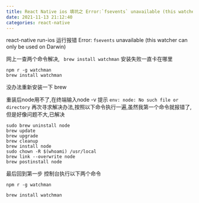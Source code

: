 ```yaml
---
title: React Native ios 填坑之 Error:`fsevents` unavailable (this watcher can only be used on Darwin)
date: 2021-11-13 21:12:40
categories: react-native
---
```


react-native run-ios 运行报错 Error: `fsevents` unavailable (this watcher can only be used on Darwin)

网上一查两个命令解决, ` brew install watchman` 安装失败一直卡在哪里
```
npm r -g watchman
brew install watchman
```
没办法重新安装一下 brew 

重装后node用不了,在终端输入node -v   提示 `env: node: No such file or directory`
再次寻求解决办法,按照以下命令执行一遍,虽然我第一个命令就报错了,但是好像问题不大,已解决
```
sudo brew uninstall node
brew update
brew upgrade
brew cleanup
brew install node
sudo chown -R $(whoami) /usr/local
brew link --overwrite node
brew postinstall node
```
最后回到第一步 控制台执行以下两个命令
```
npm r -g watchman 

brew install watchman 
```